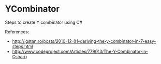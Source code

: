 # YCombinator
Steps to create Y combinator using C#

References:
* http://igstan.ro/posts/2010-12-01-deriving-the-y-combinator-in-7-easy-steps.html
* http://www.codeproject.com/Articles/779013/The-Y-Combinator-in-Csharp
